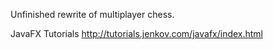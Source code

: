 
Unfinished rewrite of multiplayer chess.

JavaFX Tutorials
http://tutorials.jenkov.com/javafx/index.html
